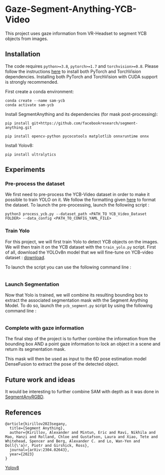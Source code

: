 # Gaze-Segment-Anything-YCB-Video
This project uses gaze information from VR-Headset to segment YCB objects from images. 

## Installation
The code requires `python>=3.8`, `pytorch>=1.7` and `torchvision>=0.8`. Please follow the instructions [here](https://pytorch.org/get-started/locally/) to install both PyTorch and TorchVision dependencies. Installing both PyTorch and TorchVision with CUDA support is strongly recommended.


First create a conda environment:
```
conda create --name sam-ycb
conda activate sam-ycb
```

Install SegmentAnything and its dependencies (for mask post-processing):
```
pip install git+https://github.com/facebookresearch/segment-anything.git

pip install opencv-python pycocotools matplotlib onnxruntime onnx
```

Install Yolov8:
```
pip install ultralytics
```
## Experiments

### Pre-process the dataset
We first need to pre-process the YCB-Video dataset in order to make it possible to train YOLO on it. We follow the formatting given [here](https://docs.ultralytics.com/yolov5/tutorials/train_custom_data/#train-on-custom-data) to format the dataset. To launch the pre-processing, launch the following script :
```
python3 process_ycb.py --dataset_path <PATH_TO YCB_Video_Dataset FOLDER> --data_config <PATH_TO_CONFIG_YAML_FILE>
```


### Train Yolo
For this project, we will first train Yolo to detect YCB objects on the images. We will then train it on the YCB dataset with the `train_yolo.py` script.
First of all, download the YOLOv8n model that we will fine-tune on YCB-video dataset : [download](https://github.com/ultralytics/assets/releases/download/v0.0.0/yolov8n.pt).

To launch the script you can use the following command line : 
```
```

### Launch Segmentation 
Now that Yolo is trained, we will combine its resulting bounding box to extract the associated segmentation mask with the Segment Anything Model. To do so, launch the `ycb_segment.py` script by using the following command line :

```
```

### Complete with gaze information
The final step of the project is to further combine the information from the bounding box AND a point gaze information to lock an object in a scene and return its segmentation mask.

This mask will then be used as input to the 6D pose estimation model DenseFusion to extract the pose of the detected object. 

## Future work and ideas
It would be interesting to further combine SAM with depth as it was done in [SegmentAnyRGBD](https://github.com/Jun-CEN/SegmentAnyRGBD).

## References
```
@article{kirillov2023segany,
  title={Segment Anything},
  author={Kirillov, Alexander and Mintun, Eric and Ravi, Nikhila and Mao, Hanzi and Rolland, Chloe and Gustafson, Laura and Xiao, Tete and Whitehead, Spencer and Berg, Alexander C. and Lo, Wan-Yen and Doll{\'a}r, Piotr and Girshick, Ross},
  journal={arXiv:2304.02643},
  year={2023}
}
```
[Yolov8](https://github.com/ultralytics/ultralytics)